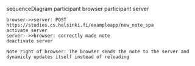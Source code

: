 sequenceDiagram
    participant browser
    participant server

    browser->>server: POST https://studies.cs.helsinki.fi/exampleapp/new_note_spa
    activate server
    server-->>browser: correctly made note
    deactivate server

    Note right of browser: The browser sends the note to the server and dynamicly updates itself instead of reloading